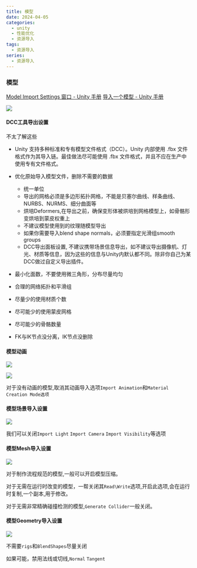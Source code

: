 ```yaml
---
title: 模型
date: 2024-04-05
categories:
  - unity 
  - 性能优化
  - 资源导入
tags:
  - 资源导入
series:
  - 资源导入
---
```

### 模型

[Model Import Settings 窗口 - Unity 手册](https://docs.unity.cn/cn/2021.3/Manual/class-FBXImporter.html)
[导入一个模型 - Unity 手册](https://docs.unity.cn/cn/2021.3/Manual/ImportingModelFiles.html)

![](images/posts/Pasted%20image%2020240405205112.png)

#### DCC工具导出设置

不太了解这些

- Unity 支持多种标准和专有模型文件格式（DCC）。Unity 内部使用 .fbx 文件格式作为其导入链。最佳做法尽可能使用 .fbx 文件格式，并且不应在生产中使用专有文件格式。
- 优化原始导入模型文件，删除不需要的数据
    - 统一单位
    - 导出的网格必须是多边形拓扑网格，不能是贝塞尔曲线、样条曲线、NURBS、NURMS、细分曲面等
    - 烘培Deformers,在导出之前，确保变形体被烘培到网格模型上，如骨骼形变烘培到蒙皮权重上
    - 不建议模型使用到的纹理随模型导出
    - 如果你需要导入blend shape normals，必须要指定光滑组smooth groups
    - DCC导出面板设置, 不建议携带场景信息导出，如不建议导出摄像机、灯光、材质等信息，因为这些的信息与Unity内默认都不同。除非你自己为某DCC做过自定义导出插件。

- 最小化面数，不要使用微三角形，分布尽量均匀
- 合理的网络拓扑和平滑组
- 尽量少的使用材质个数
- 尽可能少的使用蒙皮网格
- 尽可能少的骨骼数量
- FK与IK节点没分离，IK节点没删除 

#### 模型动画

![](images/posts/Pasted%20image%2020240405210254.png)

![](images/posts/Pasted%20image%2020240405210231.png)

对于没有动画的模型,取消其动画导入选项`Import Animation`和`Material Creation Mode选项`

#### 模型场景导入设置

![](images/posts/Pasted%20image%2020240405210344.png)

我们可以关闭`Import Light` `Import Camera` `Import Visibility`等选项

#### 模型Mesh导入设置

![](images/posts/Pasted%20image%2020240405211205.png)

对于制作流程规范的模型,一般可以开启模型压缩。

对于无需在运行时改变的模型，一帮关闭其`Read\Write`选项,开启此选项,会在运行时复制,一个副本,用于修改。

对于无需非常精确碰撞检测的模型,`Generate Collider`一般关闭。

#### 模型Geometry导入设置

![](images/posts/Pasted%20image%2020240405211800.png)

不需要`rigs`和`BlendShapes`尽量关闭

如果可能，禁用法线或切线,`Normal` `Tangent`

